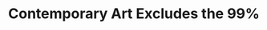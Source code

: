 ---
categories: [podcasts]
thumbnail: http://i1.sndcdn.com/avatars-000061812247-5f6gf8-original.png?e76cf77
air_date: Thu 31 July, 2014
title: "Contemporary Art Excludes the 99%"
show_name: Intelligence Squared
short_url: http://pca.st/2cdo
show_website: http://www.intelligencesquared.com
source: http://www.podtrac.com/pts/redirect.mp3/feeds.soundcloud.com/stream/161170311-intelligence2-contemporary-art-excludes-the-99-per-cent.mp3
---
